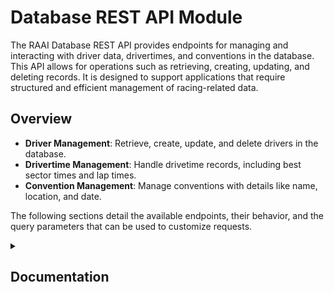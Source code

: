 # Database REST API Module 

The RAAI Database REST API provides endpoints for managing and interacting with driver data, drivertimes, and conventions in the database. This API allows for operations such as retrieving, creating, updating, and deleting records. It is designed to support applications that require structured and efficient management of racing-related data.  

## Overview  

- **Driver Management**: Retrieve, create, update, and delete drivers in the database.  
- **Drivertime Management**: Handle drivetime records, including best sector times and lap times.  
- **Convention Management**: Manage conventions with details like name, location, and date.  

The following sections detail the available endpoints, their behavior, and the query parameters that can be used to customize requests.  

<details>  
 <summary>
  <h2>Documentation</h2>
 </summary>  

## Driver  

### Get Drivers  

```
/api/drivers
```  

A successful GET request will have a **200 OK** status and return drivers from the database in JSON format.  

Query parameters can help manage the received data by sorting it by a specified value, arranging it in descending or ascending order, and limiting the number of results.  

#### Query Params  
- **sorted_by***: Sort the received values (type: string).  
- **order***: Specify `asc` or `desc` for result order (type: string).  
- **limit***: Limit the number of received data entries (type: int).  


### Get Driver  

```
/api/driver
```  

A successful GET request will have a **200 OK** status and return a specific driver from the database in JSON format.  

#### Query Params  
- **id**: The UUID of the requested driver (type: string, UUID).  


### Create Driver (POST)  

```
/api/driver
```  

A successful POST request will have a **201 Created** status and return the created driver in JSON format.  

#### Query Params  
- **name**: Name of the new driver (type: string).  
- **id***: Optional hard input for the ID, useful for transferring data from local to online database (type: string, UUID).  
- **email***: Optional email address of the driver (type: string).  


### Update Driver (PUT)  

```
/api/driver
```  

A successful PUT request will have a **200 OK** status and return the updated driver in JSON format.  

#### Query Params  
- **id**: The ID of the driver (type: string, UUID).  
- **name**: The new name of the driver (type: string).  
- **email**: The new email of the driver (type: string).  


### Delete Driver  

```
/api/driver
```  

A successful DELETE request will have a **200 OK** status and return a string containing the deleted driver's ID.  

#### Query Params  
- **id**: The ID of the driver (type: string, UUID).  


## Drivertime  

### Get Drivertimes  

```
/api/drivertimes
```  

A successful GET request will have a **200 OK** status and return drivertimes from the database in JSON format.  

Query parameters can manage received data by sorting, limiting results, or filtering by driver or convention.  

#### Query Params  
- **sorted_by***: Sort the received values (type: string).  
- **order***: Specify `asc` or `desc` for result order (type: string).  
- **limit***: Limit the number of received data entries (type: int).  
- **driver_id***: ID of the driver (type: string, UUID).  
- **convention_id***: ID of the convention (type: int).  


### Get Best Sectors  

```
/api/drivertimes/bestsectors
```  

A successful GET request will have a **200 OK** status and return best sector times, including lap times, in JSON format.  

#### Query Params  
- **driver_id***: ID of the driver (type: string, UUID).  
- **convention_id***: ID of the convention (type: int).  


### Create Drivertime (POST)  

```
/api/drivertime
```  

A successful POST request will have a **201 Created** status and return the created drivertime in JSON format.  

#### Query Params  
- **sector1**: Time for the first sector (type: float).  
- **sector2**: Time for the second sector (type: float).  
- **sector3**: Time for the third sector (type: float).  
- **laptime**: Time for the completed lap (type: float).  
- **driver_id***: Optional ID of the driver (type: string, UUID).  
- **convention_id***: Optional ID of the convention (type: int).  


### Delete Drivertime  

```
/api/drivertime
```  

A successful DELETE request will have a **200 OK** status and return a string containing the deleted drivertime's ID.  

#### Query Params  
- **id**: ID of the drivertime (type: int).  


## Convention  

### Get Conventions  

```
/api/conventions
```  

A successful GET request will have a **200 OK** status and return conventions from the database in JSON format.  

Query parameters can help manage received data by sorting, limiting results, or specifying order.  

#### Query Params  
- **sorted_by***: Sort the received values (type: string).  
- **order***: Specify `asc` or `desc` for result order (type: string).  
- **limit***: Limit the number of received data entries (type: int).  
 

### Get Convention  

```
/api/convention
```  

A successful GET request will have a **200 OK** status and return the requested convention in JSON format.  

#### Query Params  
- **id**: ID of the convention (type: int).  


### Create Convention (POST)  

```
/api/convention
```  

A successful POST request will have a **201 Created** status and return the created convention in JSON format.  

#### Query Params  
- **name**: Name of the convention (type: string).  
- **location***: Optional location of the convention (type: string).  
- **date***: Optional date of the convention (type: string).  


### Update Convention (PUT)  

```
/api/convention
```  

A successful PUT request will have a **200 OK** status and return the updated convention in JSON format.  

#### Query Params  
- **id**: ID of the convention (type: int).  
- **name***: New name of the convention (type: string).  
- **location***: New location of the convention (type: string).  
- **date***: New date of the convention (type: string).  


### Delete Convention  

```
/api/convention
```  

A successful DELETE request will have a **200 OK** status and return a string containing the deleted convention's ID.  

#### Query Params  
- **id**: ID of the convention (type: int).  

</details> 
